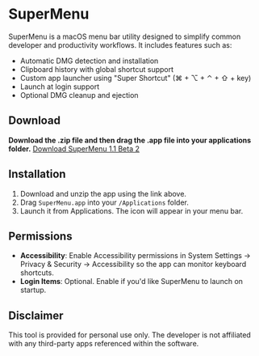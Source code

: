 # SuperMenu

SuperMenu is a macOS menu bar utility designed to simplify common developer and productivity workflows. It includes features such as:

- Automatic DMG detection and installation
- Clipboard history with global shortcut support
- Custom app launcher using "Super Shortcut" (⌘ + ⌥ + ⌃ + ⇧ + key)
- Launch at login support
- Optional DMG cleanup and ejection

## Download
**Download the .zip file and then drag the .app file into your applications folder.**
[Download SuperMenu 1.1 Beta 2](./Builds/SuperMenu%201.1%20Beta%202)

## Installation

1. Download and unzip the app using the link above.
2. Drag `SuperMenu.app` into your `/Applications` folder.
3. Launch it from Applications. The icon will appear in your menu bar.

## Permissions

- **Accessibility**: Enable Accessibility permissions in System Settings → Privacy & Security → Accessibility so the app can monitor keyboard shortcuts.
- **Login Items**: Optional. Enable if you'd like SuperMenu to launch on startup.

## Disclaimer

This tool is provided for personal use only. The developer is not affiliated with any third-party apps referenced within the software.
